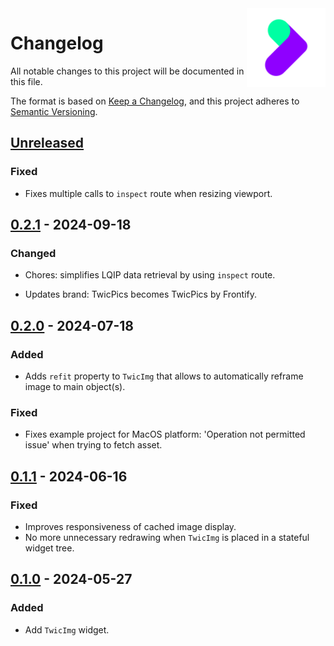 <img align="right" width="25%" src="https://raw.githubusercontent.com/twicpics/components-flutter/main/resources/logo.png">

# Changelog

All notable changes to this project will be documented in this file.

The format is based on [Keep a Changelog](https://keepachangelog.com/en/1.0.0/), and this project adheres to [Semantic Versioning](https://semver.org/spec/v2.0.0.html).

## [Unreleased]

### Fixed

- Fixes multiple calls to `inspect` route when resizing viewport.

## [0.2.1] - 2024-09-18

### Changed

- Chores: simplifies LQIP data retrieval by using `inspect` route.

- Updates brand: TwicPics becomes TwicPics by Frontify.

## [0.2.0] - 2024-07-18

### Added

- Adds `refit` property to `TwicImg` that allows to automatically reframe image to main object(s).

### Fixed

- Fixes example project for MacOS platform: 'Operation not permitted issue' when trying to fetch asset.

## [0.1.1] - 2024-06-16

### Fixed

- Improves responsiveness of cached image display.
- No more unnecessary redrawing when `TwicImg` is placed in a stateful widget tree.

## [0.1.0] - 2024-05-27

### Added

- Add `TwicImg` widget.

[Unreleased]: https://github.com/TwicPics/components/compare/main...dev
[0.2.1]: https://github.com/TwicPics/components-flutter/compare/0.2.0...0.2.1
[0.2.0]: https://github.com/TwicPics/components-flutter/compare/0.1.1...0.2.0
[0.1.1]: https://github.com/TwicPics/components-flutter/compare/0.1.0...0.1.1
[0.1.0]: https://github.com/TwicPics/components-flutter/releases/tag/0.1.0
